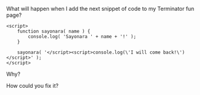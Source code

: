 What will happen when I add the next snippet of code to my Terminator fun page?

    <script>
        function sayonara( name ) {
            console.log( 'Sayonara ' + name + '!' );
        }

        sayonara( '</script><script>console.log(\'I will come back!\')</script>' );
    </script>

Why?

How could you fix it?